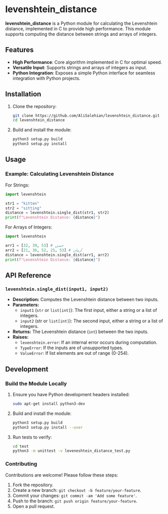 # levenshtein_distance

**levenshtein_distance** is a Python module for calculating the Levenshtein distance, implemented in C to provide high performance. This module supports computing the distance between strings and arrays of integers.

## Features

- **High Performance**: Core algorithm implemented in C for optimal speed.
- **Versatile Input**: Supports strings and arrays of integers as input.
- **Python Integration**: Exposes a simple Python interface for seamless integration with Python projects.

## Installation

1. Clone the repository:
    ```bash
    git clone https://github.com/AliSalehian/levenshtein_distance.git
    cd levenshtein_distance
    ```
2. Build and install the module:
    ```bash
    python3 setup.py build
    python3 setup.py install
    ```

## Usage

### Example: Calculating Levenshtein Distance

For Strings:
```python
import levenshtein

str1 = "kitten"
str2 = "sitting"
distance = levenshtein.single_dist(str1, str2)
print(f"Levenshtein Distance: {distance}")
```

For Arrays of Integers:
```python
import levenshtein

arr1 = [32, 39, 53] # حسن
arr2 = [21, 36, 52, 25, 53] # آرمان
distance = levenshtein.single_dist(arr1, arr2)
print(f"Levenshtein Distance: {distance}")
```

## API Reference

### `levenshtein.single_dist(input1, input2)`

- **Description:** Computes the Levenshtein distance between two inputs.
- **Parameters:**
    - `input1` (`str` or `list[int]`): The first input, either a string or a list of integers.
    - `input2` (str or `list[int]`): The second input, either a string or a list of integers.
- **Returns:** The Levenshtein distance (`int`) between the two inputs.
- **Raises:**
    - `levenshtein.error`: If an internal error occurs during computation.
    - `TypeError`: If the inputs are of unsupported types.
    - `ValueError`: If list elements are out of range (0-254).

## Development

### Build the Module Locally

1. Ensure you have Python development headers installed:
    ```bash
    sudo apt-get install python3-dev
    ```
2. Build and install the module:
    ```bash
    python3 setup.py build
    python3 setup.py install --user
    ```
3. Run tests to verify:
    ```bash
    cd test
    python3 -m unittest -v leveneshtein_distance_test.py
    ```

### Contributing

Contributions are welcome! Please follow these steps:
1. Fork the repository.
2. Create a new branch: `git checkout -b feature/your-feature`.
3. Commit your changes: `git commit -am 'Add some feature'`.
4. Push to the branch: `git push origin feature/your-feature`.
5. Open a pull request.

